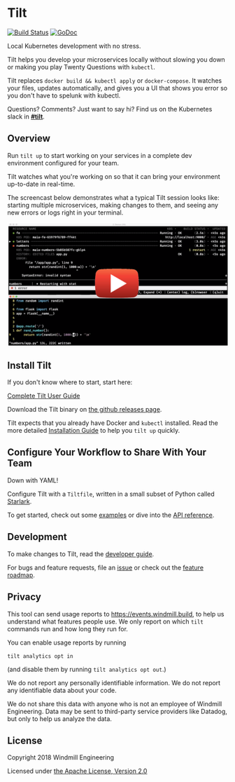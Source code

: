 # Tilt

[![Build Status](https://circleci.com/gh/windmilleng/tilt/tree/master.svg?style=shield)](https://circleci.com/gh/windmilleng/tilt)
[![GoDoc](https://godoc.org/github.com/windmilleng/tilt?status.svg)](https://godoc.org/github.com/windmilleng/tilt)

Local Kubernetes development with no stress.

Tilt helps you develop your microservices locally
without slowing you down or making you play Twenty Questions with `kubectl`.

Tilt replaces `docker build && kubectl apply` or `docker-compose`. It watches your files, updates automatically, and gives you a UI that shows you error so you don't have to spelunk with kubectl.

Questions? Comments? Just want to say hi? Find us on the Kubernetes slack in [**#tilt**](https://kubernetes.slack.com/messages/CESBL84MV/).

## Overview

Run `tilt up` to start working on your services in a complete dev environment
configured for your team.

Tilt watches what you're working on so that it can bring your environment
up-to-date in real-time.

The screencast below demonstrates what a typical Tilt session looks like:
starting multiple microservices, making changes to them, and seeing any new errors
or logs right in your terminal.

[![screencast](docs/_static/demothumb.png)](https://www.youtube.com/watch?v=MGeUUmdtdKA)

## Install Tilt

If you don't know where to start, start here:

[Complete Tilt User Guide](https://docs.tilt.build/)

Download the Tilt binary on
[the github releases page](https://github.com/windmilleng/tilt/releases).

Tilt expects that you already have Docker and `kubectl` installed.
Read the more detailed [Installation Guide](https://docs.tilt.build/install.html)
to help you `tilt up` quickly.

## Configure Your Workflow to Share With Your Team

Down with YAML!

Configure Tilt with a `Tiltfile`, written in a small subset of Python called
[Starlark](https://github.com/bazelbuild/starlark#tour).

To get started, check out some [examples](https://docs.tilt.build/first_example.html) or dive into the
[API reference](https://docs.tilt.build/api.html).

## Development

To make changes to Tilt, read the [developer guide](DEVELOPING.md).

For bugs and feature requests, file an [issue](https://github.com/windmilleng/tilt/issues)
or check out the [feature roadmap](ROADMAP.md).

## Privacy

This tool can send usage reports to https://events.windmill.build, to help us
understand what features people use. We only report on which `tilt` commands
run and how long they run for.

You can enable usage reports by running

```
tilt analytics opt in
```

(and disable them by running `tilt analytics opt out`.)

We do not report any personally identifiable information. We do not report any
identifiable data about your code.

We do not share this data with anyone who is not an employee of Windmill
Engineering. Data may be sent to third-party service providers like Datadog,
but only to help us analyze the data.

## License

Copyright 2018 Windmill Engineering

Licensed under [the Apache License, Version 2.0](LICENSE)
